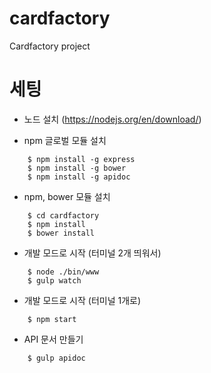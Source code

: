 # cardfactory
Cardfactory project

# 세팅
- 노드 설치 (https://nodejs.org/en/download/)

- npm 글로벌 모듈 설치

```
    $ npm install -g express
    $ npm install -g bower
    $ npm install -g apidoc
```

- npm, bower 모듈 설치

```
    $ cd cardfactory
    $ npm install
    $ bower install
```

- 개발 모드로 시작 (터미널 2개 띄워서)

```
    $ node ./bin/www
    $ gulp watch
```

- 개발 모드로 시작 (터미널 1개로)

```
    $ npm start
```

- API 문서 만들기

```
    $ gulp apidoc
```